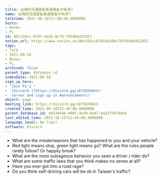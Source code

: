 ```yaml
---
title: 台灣的交通是亂象還是亂中有序?
name: 台灣的交通是亂象還是亂中有序?
talktime: 2021-08-18T21:00:00.0000000
hosts:
- Bones
- Pi
id: 80c33dcc-670f-4a26-8c70-f45dbb422951
notion_url: https://www.notion.so/80c33dcc670f4a268c70f45dbb422951
tags:
- Talk
- 2021-08-18
- Bones
- Pi
archived: false
parent_type: database_id
indexDate: 2021-08-18
sign_up_here:
- "Join Pi's "
- '[Discord ](https://discord.gg/vE7QUXGDnS)'
- 'server and sign up in #annoncements!'
object: page
meeting_link: https://discord.gg/vE7QUXGDnS
created_time: 2021-08-10T15:49:00.0000000
parent_database_id: e9339446-880f-4ef0-8ad7-8ad1f507dded
last_edited_time: 2021-10-15T12:44:00.0000000
language_level: No limit
software: Discord
---
```


   - What are the misdemeanors that has happened to you and your vehicle?
   - Red light means stop, green light means go?
What are the rules people rarely follow? Or happily break?
   - What are the most outrageous behavior you seen a driver / rider do?
   - What are some traffic laws that you think makes no sense at all?
   - Have you ever got into a road rage?
   - Do you think self-driving cars will be ok in Taiwan's traffic?











